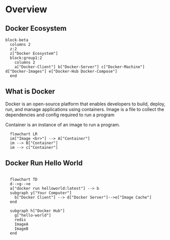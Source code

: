 # Overview

## Docker Ecosystem
```mermaid
block-beta
  columns 2
  z:2
  z["Docker Ecosystem"]
  block:group1:2
    columns 2
    a["Docker-Client"] b["Docker-Server"] c["Docker-Machine"] d["Docker-Images"] e["Docker-Hub Docker-Compose"]
  end
```
## What is Docker
Docker is an open-source platform that enables developers to build, deploy, run,
and manage applications using containers.
Image is a file to collect the dependencies and config required to run a program

Container is an instance of an image to run a program.
```mermaid
  flowchart LR
  im["Image <br>"] --> A["Container"]
  im --> B["Container"]
  im --> c["Container"]
```

## Docker Run Hello World
```mermaid

  flowchart TD
  d-->g-->e
  a["docker run helloworld:latest"] --> b
  subgraph y["Your Computer"]
    b["Docker Client"] --> d["Docker Server"]-->e["Image Cache"]
  end
  
  subgraph h["Docker Hub"]
    g["hello-world"]
    redis
    ImageA
    ImageB
  end
```

